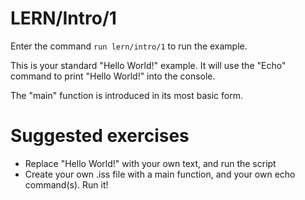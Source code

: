 # LERN/Intro/1
Enter the command ```run lern/intro/1``` to run the example.

This is your standard "Hello World!" example. It will use the "Echo" command to print "Hello World!" into the console.

The "main" function is introduced in its most basic form.

# Suggested exercises
* Replace "Hello World!" with your own text, and run the script
* Create your own .iss file with a main function, and your own echo command(s). Run it!


